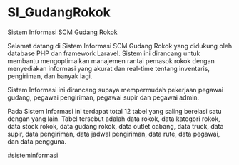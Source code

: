 # SI_GudangRokok

Sistem Informasi SCM Gudang Rokok

Selamat datang di Sistem Informasi SCM Gudang Rokok yang didukung oleh database PHP dan framework Laravel. Sistem ini dirancang untuk membantu mengoptimalkan manajemen rantai pemasok rokok dengan menyediakan informasi yang akurat dan real-time tentang inventaris, pengiriman, dan banyak lagi.

Sistem Informasi ini dirancang supaya mempermudah pekerjaan pegawai gudang, pegawai pengiriman, pegawai supir dan pegawai admin.

Pada Sistem Informasi ini terdapat total 12 tabel yang saling berelasi satu dengan yang lain. Tabel tersebut adalah data rokok, data kategori rokok, data stock rokok, data gudang rokok, data outlet cabang, data truck, data supir, data pengiriman, data jadwal pengiriman, data rute, data pegawai, dan data pengguna.

#sisteminformasi

